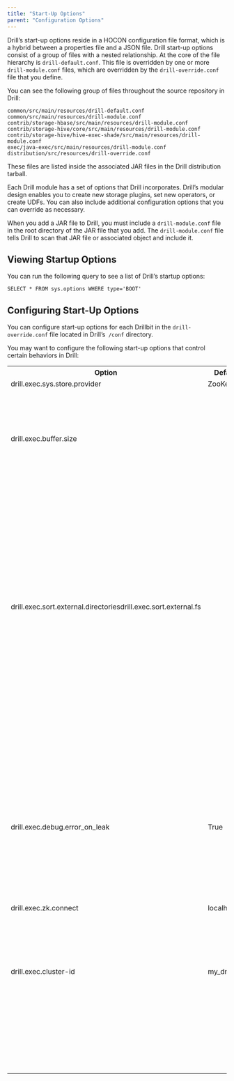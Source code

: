 ```yaml
---
title: "Start-Up Options"
parent: "Configuration Options"
---
```

Drill’s start-up options reside in a HOCON configuration file format, which is
a hybrid between a properties file and a JSON file. Drill start-up options
consist of a group of files with a nested relationship. At the core of the
file hierarchy is `drill-default.conf`. This file is overridden by one or more
`drill-module.conf` files, which are overridden by the `drill-override.conf`
file that you define.

You can see the following group of files throughout the source repository in
Drill:

	common/src/main/resources/drill-default.conf
	common/src/main/resources/drill-module.conf
	contrib/storage-hbase/src/main/resources/drill-module.conf
	contrib/storage-hive/core/src/main/resources/drill-module.conf
	contrib/storage-hive/hive-exec-shade/src/main/resources/drill-module.conf
	exec/java-exec/src/main/resources/drill-module.conf
	distribution/src/resources/drill-override.conf

These files are listed inside the associated JAR files in the Drill
distribution tarball.

Each Drill module has a set of options that Drill incorporates. Drill’s
modular design enables you to create new storage plugins, set new operators,
or create UDFs. You can also include additional configuration options that you
can override as necessary.

When you add a JAR file to Drill, you must include a `drill-module.conf` file
in the root directory of the JAR file that you add. The `drill-module.conf`
file tells Drill to scan that JAR file or associated object and include it.

## Viewing Startup Options

You can run the following query to see a list of Drill’s startup options:

    SELECT * FROM sys.options WHERE type='BOOT'

## Configuring Start-Up Options

You can configure start-up options for each Drillbit in the `drill-
override.conf` file located in Drill’s` /conf` directory.

You may want to configure the following start-up options that control certain
behaviors in Drill:

<table ><tbody><tr><th >Option</th><th >Default Value</th><th >Description</th></tr><tr><td valign="top" >drill.exec.sys.store.provider</td><td valign="top" >ZooKeeper</td><td valign="top" >Defines the persistent storage (PStore) provider. The PStore holds configuration and profile data. For more information about PStores, see <a href="/docs/persistent-configuration-storage" rel="nofollow">Persistent Configuration Storage</a>.</td></tr><tr><td valign="top" >drill.exec.buffer.size</td><td valign="top" > </td><td valign="top" >Defines the amount of memory available, in terms of record batches, to hold data on the downstream side of an operation. Drill pushes data downstream as quickly as possible to make data immediately available. This requires Drill to use memory to hold the data pending operations. When data on a downstream operation is required, that data is immediately available so Drill does not have to go over the network to process it. Providing more memory to this option increases the speed at which Drill completes a query.</td></tr><tr><td valign="top" >drill.exec.sort.external.directoriesdrill.exec.sort.external.fs</td><td valign="top" > </td><td valign="top" >These options control spooling. The drill.exec.sort.external.directories option tells Drill which directory to use when spooling. The drill.exec.sort.external.fs option tells Drill which file system to use when spooling beyond memory files. <span style="line-height: 1.4285715;background-color: transparent;"> </span>Drill uses a spool and sort operation for beyond memory operations. The sorting operation is designed to spool to a Hadoop file system. The default Hadoop file system is a local file system in the /tmp directory. Spooling performance (both writing and reading back from it) is constrained by the file system. <span style="line-height: 1.4285715;background-color: transparent;"> </span>For MapR clusters, use MapReduce volumes or set up local volumes to use for spooling purposes. Volumes improve performance and stripe data across as many disks as possible.</td></tr><tr><td valign="top" colspan="1" >drill.exec.debug.error_on_leak</td><td valign="top" colspan="1" >True</td><td valign="top" colspan="1" >Determines how Drill behaves when memory leaks occur during a query. By default, this option is enabled so that queries fail when memory leaks occur. If you disable the option, Drill issues a warning when a memory leak occurs and completes the query.</td></tr><tr><td valign="top" colspan="1" >drill.exec.zk.connect</td><td valign="top" colspan="1" >localhost:2181</td><td valign="top" colspan="1" >Provides Drill with the ZooKeeper quorum to use to connect to data sources. Change this setting to point to the ZooKeeper quorum that you want Drill to use. You must configure this option on each Drillbit node.</td></tr><tr><td valign="top" colspan="1" >drill.exec.cluster-id</td><td valign="top" colspan="1" >my_drillbit_cluster</td><td valign="top" colspan="1" >Identifies the cluster that corresponds with the ZooKeeper quorum indicated. It also provides Drill with the name of the cluster used during UDP multicast. You must change the default cluster-id if there are multiple clusters on the same subnet. If you do not change the ID, the clusters will try to connect to each other to create one cluster.</td></tr></tbody></table></div>
